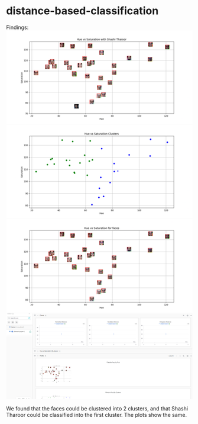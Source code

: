 # distance-based-classification

Findings:
![Result1](result-img/media_images_Hue%20vs%20Saturation%20with%20Shashi%20Tharoor_3_f4a310b88df306c5f047.png)
![Result1](result-img/media_images_Plaksha%20Faculty%20Clusters_1_01c5d320f1e2441af9e1.png)
![Result1](result-img/media_images_Plaksha%20Faculty%20Plot_0_a79d3366d1e39d044d13.png)
![Dashboard](/result-img/Screenshot%202025-02-26%20232311.png)

We found that the faces could be clustered into 2 clusters, and that Shashi Tharoor could be classified into the first cluster. The plots show the same. 
